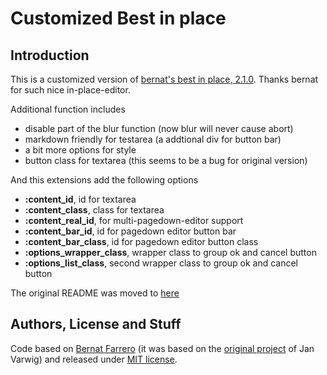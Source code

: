 Customized Best in place
========================

Introduction
------------

This is a customized version of [bernat's best in
place, 2.1.0](https://github.com/bernat/best_in_place). Thanks bernat for such
nice in-place-editor.

Additional function includes

* disable part of the blur function (now blur will never cause abort)
* markdown friendly for testarea (a addtional div for button bar)
* a bit more options for style
* button class for textarea (this seems to be a bug for original
  version)

And this extensions add the following options

- **:content_id**, id for textarea
- **:content_class**, class for textarea
- **:content_real_id**, for multi-pagedown-editor support
- **:content_bar_id**, id for pagedown editor button bar
- **:content_bar_class**, id for pagedown editor button class
- **:options_wrapper_class**, wrapper class to group ok and cancel
  button
- **:options_list_class**, second wrapper class to group ok and cancel
  button

The original README was moved to
[here](https://github.com/twifno/best_in_place/blob/master/README.md.bernat)

Authors, License and Stuff
--------------------------

Code based on [Bernat Farrero](http://bernatfarrero.com) (it was based on the [original
project](http://github.com/janv/rest_in_place/) of Jan Varwig) and
released under [MIT
license](http://www.opensource.org/licenses/mit-license.php).
